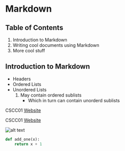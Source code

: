 # Markdown

## Table of Contents


1. Introduction to Markdown
2. Writing cool documents using Markdown
3. More cool stuff

## Introduction to Markdown
* Headers
* Ordered Lists
* Unordered Lists
  1. May contain ordered sublists
     * Which in turn can contain unorderd sublists

CSCC01 [Website](https://mathlab.utsc.utoronto.ca/courses/cscc01s17)

CSCC01 [Website](https://mathlab.utsc.utoronto.ca/courses/cscc01s17 "Course Website")

![alt text](https://mathlab.utsc.utoronto.ca/courses/cscc01s17/utsc_logo.jpg "UTSC")

```python
def add_one(x):
    return x + 1
```



